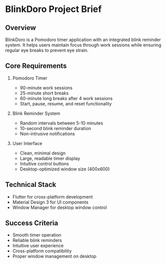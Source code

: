 # BlinkDoro Project Brief

## Overview
BlinkDoro is a Pomodoro timer application with an integrated blink reminder system. It helps users maintain focus through work sessions while ensuring regular eye breaks to prevent eye strain.

## Core Requirements
1. Pomodoro Timer
   - 90-minute work sessions
   - 25-minute short breaks
   - 60-minute long breaks after 4 work sessions
   - Start, pause, resume, and reset functionality

2. Blink Reminder System
   - Random intervals between 5-10 minutes
   - 10-second blink reminder duration
   - Non-intrusive notifications

3. User Interface
   - Clean, minimal design
   - Large, readable timer display
   - Intuitive control buttons
   - Desktop-optimized window size (400x600)

## Technical Stack
- Flutter for cross-platform development
- Material Design 3 for UI components
- Window Manager for desktop window control

## Success Criteria
- Smooth timer operation
- Reliable blink reminders
- Intuitive user experience
- Cross-platform compatibility
- Proper window management on desktop 